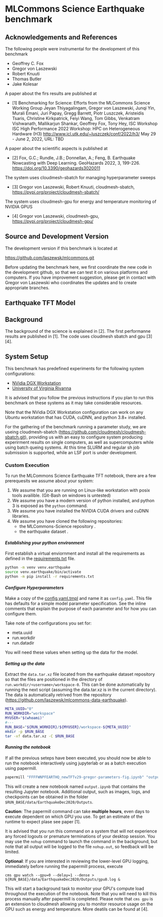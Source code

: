 # MLCommons Science Earthquake benchmark

## Acknowledgements and References


The following people were instrumental for the development of this
benchmark

* Geoffrey C. Fox
* Gregor von Laszewski
* Robert Knuuti
* Thomas Butler
* Jake Kolesar

A paper about the firs results are published at

* [1] Benchmarking for Science: Efforts from the MLCommons Science
  Working Group Jeyan Thiyagalingam, Gregor von Laszewski, Junqi Yin,
  Murali Emani, Juri Papay, Gregg Barrett, Piotr Luszczek, Aristeidis
  Tsaris, Christine Kirkpatrick, Feiyi Wang, Tom Gibbs, Venkatram
  Vishwanath, Mallikarjun Shankar, Geoffrey Fox, Tony Hey, ISC
  Workshop ISC High Performance 2022 Workshop: HPC on Heterogeneous
  Hardware (H3) <http://www.icl.utk.edu/~luszczek/conf/2022/h3/> May
  29 - June 2, 2022, URL: TBD

A paper about the scientific aspects is published at 

* [2] Fox, G.C.; Rundle, J.B.; Donnellan, A.; Feng, B. Earthquake
  Nowcasting with Deep Learning. GeoHazards 2022, 3,
  199-226. https://doi.org/10.3390/geohazards3020011

The system uses cloudmesh-sbatch for managing hyperparameter sweeps

* [3] Gregor von Laszewski, Robert Knuuti, cloudmesh-sbatch,
  <https://pypi.org/project/cloudmesh-sbatch/>

The system uses cloudmesh-gpu for energy and temperature monitoring of
NVIDIA GPUS

* [4] Gregor von Laszewski, cloudmesh-gpu,
  <https://pypi.org/project/cloudmesh-gpu/>

## Source and Development Version


The development version if this benchmark is located at

<https://github.com/laszewsk/mlcommons.git>

Before updating the benchmark here, we first coordinate the new code
in the development github, so that we can test it on various platforms
and computers.  If you have improvement suggestion, please get in
contact with Gregor von Laszewski who coordinates the updates and to
create appropriate branches.


## Earthquake TFT Model


## Background

The background of the science is explained in [2]. The first
performanne results are published in [1]. The code uses cloudmesh
sbatch and gpu [3][4].

## System Setup

This benchmark has predefined experiments for the following system
configurations:

* [NVidia DGX Workstation](./systems/dgxstation/README.md)
* [University of Virginia Rivanna](./systems/rivanna/README.md)

It is advised that you follow the previous instructions if you plan to
run this benchmark on these systems as it may take considerable
resources.

Note that the NVidia DGX Workstation configuration can work on any
Ubuntu workstation that has CUDA, cuDNN, and python 3.8+ installed.

For the gathering of the benchmark running a parameter study, we are
useing cloudmesh-sbatch
(https://github.com/cloudmesh/cloudmesh-sbatch.git), providing us with
an easy to configure system producing experirment results on single
computers, as well as supercomputers while using batch queing
systems. At this time SLURM and regular sh job submission is
supported, while an LSF port is under development.

### Custom Execution

To run the MLCommons Science Earthquake TFT notebook, there are a few
prerequesits we assume about your system:

1. We assume that you are running on Linux-like workstation with posix
   tools availible.  (Git-Bash on windows is untested)
2. We assume you have a modern version of python installed, and python
   3 is exposed as the `python` command.
3. We assume you have installed the NVIDIA CUDA drivers and cuDNN
   libraries.
4. We assume you have cloned the following repositories:
   * the MLCommons-Science repository <url-here>.
   * the earthquake dataset <url-here>.

#### *Establishing your python environment*

First establish a virtual enviornment and install all the requirements
as defined in the [requirements.txt](./requirements.txt) file.

  
```bash
python -m venv venv.earthquake
source venv.earthquake/bin/activate
python -m pip install -r requirements.txt
```

#### *Configure Hyperparameters*

Make a copy of the [config.yaml.tmpl](./config.yaml.tmpl) and name it
as `config.yaml`.  This file has defaults for a simple model parameter
specification.  See the inline comments that explain the
purpose of each parameter and for how you can configure them.

Take note of the configurations you set for:

* meta.uuid
* run.workdir
* run.datadir

You will need these values when setting up the data for the model.

#### *Setting up the data*

Extract the `data.tar.xz` file located from the earthquake dataset
repository so that the files are positioned in the directory of
`run.workdir/<username>/workspace-0`.  This can be done automatically
by running the next script (assuming the data.tar.xz is in the
current directory). The data is automatically retrived from the
repository (https://github.com/laszewsk/mlcommons-data-earthquake).


```bash
META_UUID="0"
RUN_WORKDIR="workspace"
MYUSER="$(whoami)"
#---
RUN_BASE="${RUN_WORKDIR}/${MYUSER}/workspace-${META_UUID}"
mkdir -p $RUN_BASE
tar -xf data.tar.xz -C $RUN_BASE
```

#### *Running the notebook*

If all the previous seteps have been executed, you should now be able
to run the notebook interactively using jupyterlab or as a batch
execution using papermill.

```bash
papermill "FFFFWNPFEARTHQ_newTFTv29-gregor-parameters-fig.ipynb" "output.ipynb"
```

This will create a new notebook named `output.ipynb` that contains the
resulting Jupyter notebook. Additional output, such as images, logs,
and checkpoints can be obtained in the folder
`$RUN_BASE/data/EarthquakeDec2020/Outputs`.

**Caution**: The papermill command can take **multiple hours**,
even days to execute dependent on which GPU you use.
To get an estimate of the runtime to expect plase see paper [1].

It is advised that you run this command on a system that will not
experience any forced logouts or premature terminations of your
desktop session.  You may use the `nohup` command to launch the
command in the background, but note that all output will be logged to
the file `nohup.out`, so feedback will be limited.

**Optional**: If you are interested in reviewing the lower-level GPU
logging, immediately before running the papermill process, execute

```
cms gpu watch --gpu=0 --delay=1 --dense > ${RUN_BASE}/data/EarthquakeDec2020/Outputs/gpu0.log &
```

This will start a background task to monitor your GPU's compute load
throughout the execution of the notebook. Note that you will need to
kill this process manually after papermill is completed.
Please note that `cms gpu` is an extension to cloudmesh allowing you
to monitor resource usage on the GPU such as energy and temperature.
More deatils can be found at [4].

